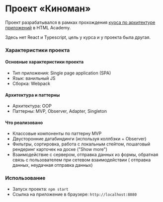 # Проект «Киноман»

Проект разрабатывался в рамках
прохождения [курса по архитектуре приложений](https://htmlacademy.ru/intensive/ecmascript) в HTML Academy.

Здесь нет React и Typescript, цель у курса и у проекта была другая.

### Характеристики проекта

#### Основные характеристики проекта

- Тип приложения: Single page application (SPA)
- Язык: ванильный JS
- Сборка: Webpack

#### Архитектура и паттерны

- Архитектура: OOP
- Паттерны: MVP, Observer, Adapter, Singleton

#### Что реализовано

- Классовые компоненты по паттерну MVP
- Двусторонние датабиндинги (используя коллбэки + Observer)
- Фильтры, сортировка, работа с локальным стейтом, пошаговый рендеринг карточек на доске ("Show more")
- Взаимодействие с сервером, отправка данных из формы, обратная связь с пользователем при сетевом взаимодействии (
  отправка данных, неудачная отправка данных)

### Использование

- Запуск проекта: ```npm start```
- Ссылка на приложение в браузере: ```http://localhost:8080```
